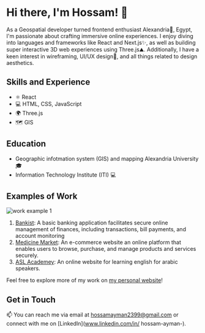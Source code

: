 # Hi there, I'm Hossam! 👋

As a Geospatial developer turned frontend enthusiast Alexandria🌊, Egypt, I'm passionate about crafting immersive online experiences. I enjoy diving into languages and frameworks like React and Next.js✨, as well as building super interactive 3D web experiences using Three.js⛰️. Additionally, I have a keen interest in wireframing, UI/UX design🎨, and all things related to design aesthetics.

## Skills and Experience

- ⚛ React
- 💻 HTML, CSS, JavaScript
- 🌍 Three.js
- 🗺 GIS


## Education 

- Geographic infotmation system (GIS) and mapping Alexandria University 🎓
- Information Technology Institute (ITI) 💻


## Examples of Work

![work example 1]([image_url](https://github.com/hossam43/hossam43/blob/master/website-mock-4.jpg))

1. [Bankist](link): A basic banking application facilitates secure online management of finances, including transactions, bill payments, and account monitoring
2. [Medicine Market](link): An e-commerce website an online platform that enables users to browse, purchase, and manage products and services securely.
3. [ASL Academey](https://asl-academy.net/): An online website for learning english for arabic speakers.

Feel free to explore more of my work on [my personal website](https://master--hossam-ayman.netlify.app/)!



## Get in Touch

📫 You can reach me via email at [hossamayman2399@gmail.com](mailto:hossamayman2399@gmail.com) or connect with me on [LinkedIn](www.linkedin.com/in/
hossam-ayman-).
